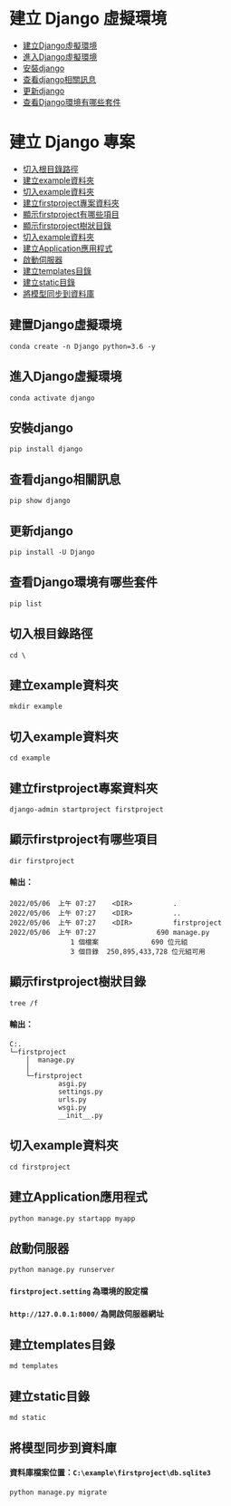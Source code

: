# 建立 Django 虛擬環境
- [建立Django虛擬環境](#建置Django虛擬環境)
- [進入Django虛擬環境](#進入Django虛擬環境)
- [安裝django](#安裝django)
- [查看django相關訊息](#查看django相關訊息)
- [更新django](#更新django)
- [查看Django環境有哪些套件](#查看Django環境有哪些套件)
# 建立 Django 專案
- [切入根目錄路徑](#切入根目錄路徑)
- [建立example資料夾](#建立example資料夾)
- [切入example資料夾](#切入example資料夾)
- [建立firstproject專案資料夾](#建立firstproject專案資料夾)
- [顯示firstproject有哪些項目](#顯示firstproject有哪些項目)
- [顯示firstproject樹狀目錄](#顯示firstproject樹狀目錄)
- [切入example資料夾](#切入example資料夾)
- [建立Application應用程式](#建立Application應用程式)
- [啟動伺服器](#啟動伺服器)
- [建立templates目錄](#建立templates目錄)
- [建立static目錄](#建立static目錄)
- [將模型同步到資料庫](#將模型同步到資料庫)

## 建置Django虛擬環境
```
conda create -n Django python=3.6 -y

```
## 進入Django虛擬環境
```
conda activate django

```
## 安裝django
```
pip install django

```
## 查看django相關訊息
```
pip show django

```
## 更新django
```
pip install -U Django

```
## 查看Django環境有哪些套件
```
pip list

```
## 切入根目錄路徑
```
cd \

```
## 建立example資料夾
```
mkdir example

```
## 切入example資料夾
```
cd example

```
## 建立firstproject專案資料夾
```
django-admin startproject firstproject

```
## 顯示firstproject有哪些項目
```
dir firstproject

```
#### 輸出：
```
2022/05/06  上午 07:27    <DIR>          .
2022/05/06  上午 07:27    <DIR>          ..
2022/05/06  上午 07:27    <DIR>          firstproject
2022/05/06  上午 07:27               690 manage.py
               1 個檔案             690 位元組
               3 個目錄  250,895,433,728 位元組可用
```
## 顯示firstproject樹狀目錄
```
tree /f

```
#### 輸出：
```
C:.
└─firstproject
    │  manage.py
    │
    └─firstproject
            asgi.py
            settings.py
            urls.py
            wsgi.py
            __init__.py
```
## 切入example資料夾
```
cd firstproject

```
## 建立Application應用程式
```
python manage.py startapp myapp

```
## 啟動伺服器
```
python manage.py runserver

```
#### `firstproject.setting` 為環境的設定檔
#### `http://127.0.0.1:8000/` 為開啟伺服器網址

## 建立templates目錄
```
md templates

```
## 建立static目錄
```
md static

```
## 將模型同步到資料庫
#### 資料庫檔案位置：`C:\example\firstproject\db.sqlite3`
```
python manage.py migrate

```
